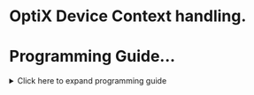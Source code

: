# OptiX Device Context handling.

# Programming Guide...
<details>
<summary>Click here to expand programming guide</summary>

A context is created by [`DeviceContext::new()`] and is used to manage a single
GPU. The NVIDIA OptiX 7 device context is created by specifying the CUDA
context associated with the device.

```
# fn doit() -> Result<(), Box<dyn std::error::Error>> {
use optix::prelude as ox;
use cust::prelude as cu;

// Initialize cuda and optix
cust::init(cu::CudaFlags::empty())?;
ox::init()?;

// Create a cuda context for the first device
let device = cu::Device::get_device(0)?;
let cu_ctx = cu::Context::create_and_push(cu::ContextFlags::SCHED_AUTO |
cu::ContextFlags::MAP_HOST, device)?;

// Create optix device context
let ctx = ox::DeviceContext::new(&cu_ctx, false)?;

# Ok(())
# }
```
A small set of context properties exist for determining sizes and limits. These
are queried using [`DeviceContext::get_property()`]. Such properties include
maximum trace depth, maximum traversable graph depth, maximum primitives per
build input, and maximum number of instances per acceleration structure.

The context may retain ownership of any GPU resources necessary to launch the
ray tracing kernels. Some API objects will retain host memory. These are defined
with create/destroy patterns in the API. The context's `Drop` impl will clean
up any host or device resources associated with the context. If any other API
objects associated with this context still exist when the context is destroyed,
they are also destroyed.

An application may combine any mixture of supported GPUs as long as the data
transfer and synchronization is handled appropriately. Some applications may
choose to simplify multi-GPU handling by restricting the variety of these blends,
for example, by mixing only GPUs of the same streaming multiprocessor version
to simplify data sharing.

## Logging callbacks

A logging callback closure can be specified using [`DeviceContext::set_log_callback`].
The closure has the signiature:
`F: FnMut(u32, &str, &str) + 'static`

The first argument is the log level and indicates the serverity of the message:
 
* 0 - disable: Setting the callback level will disable all messages. The
callback function will not be called in this case.
* 1 - fatal: A non-recoverable error. The context and/or OptiX itself
  might
no longer be in a usable state.
* 2 - error: A recoverable error, e.g., when passing invalid call
parameters.
* 3 - warning: Hints that OptiX might not behave exactly as requested by
the user or may perform slower than expected.
* 4 - print: Status or progress messages.
Higher levels might occur.
The second argument is a message category description (for example, "SCENE STAT")
The last argument is the message itself.

## Compilation caching

Compilation of input programs will be cached to disk when creating [`Module`](crate::module::Module),
[`ProgramGroup`](crate::program_group::ProgramGroup), and
[`Pipeline`](crate::pipeline::Pipeline) objects if caching has been enabled.

Subsequent compilation can reuse the cached data to improve the time to create
these objects. The cache can be shared between multiple [`DeviceContext`]
objects, and NVIDIA OptiX 7 will take care of ensuring correct multi-threaded
access to the cache. If no sharing between [`DeviceContext`] objects is desired,
the path to the cache can be set differently for each [`DeviceContext`].
Caching can be disabled entirely by setting the environment variable
`OPTIX_CACHE_MAXSIZE` to 0. Disabling the cache via the environment variable
will not affect existing cache files or their contents.

The disk cache can be controlled with:

### [`DeviceContext::set_cache_enabled()`]
The cache database is initialized when the device context is created and when
enabled through this function call. If the database cannot be initialized when
the device context is created, caching will be disabled; a message is reported
to the log callback if caching is enabled. In this case, the call to
[`DeviceContext::new()`] does not return an error. To ensure that cache
initialization succeeded on context creation, the status can be queried using
[`DeviceContext::get_cache_enabled`]. If caching is disabled, the cache can be
reconfigured and then enabled using [`DeviceContext::set_cache_enabled`]. If
the cache database cannot be initialized, an error is returned. Garbage
collection is performed on the next write to the cache database, not when the
cache is enabled.

### [`DeviceContext::set_cache_location`]
The disk cache is created in the directory specified by location. The directory
is created if it does not exist.

The cache database is created immediately if the cache is currently enabled.
Otherwise the cache database is created later when the cache is enabled. An
error is returned if it is not possible to create the cache database file at
the specified location for any reason (for example, if the path is invalid or
if the directory is not writable) and caching will be disabled. If the disk
cache is located on a network file share, behavior is undefined.

The location of the disk cache can be overridden with the environment variable
`OPTIX_CACHE_PATH`. This environment variable takes precedence over the value
passed to this function when the disk cache is enabled.

The default location of the cache depends on the operating system:
* Windows -	`%LOCALAPPDATA%\NVIDIA\OptixCache`
* Linux	- `/var/tmp/OptixCache_username`, or `/tmp/OptixCache_username` if the
first choice is not usable. The underscore and username suffix are omitted if
the username cannot be obtained.

### [`DeviceContext::set_cache_database_sizes()`]
Parameters `low` and `high` set the low and high water marks for disk cache
garbage collection. Setting either limit to zero disables garbage collection.
Garbage collection only happens when the cache database is written. It is
triggered whenever the cache data size exceeds the high water mark and proceeding
until the size reaches the low water mark. Garbage collection always frees enough
space to allow the insertion of the new entry within the boundary of the low
water mark. An error is returned if either limit is nonzero and the high water
mark is lower than the low water mark. If more than one device context accesses
the same cache database with different high and low water mark values, the device
context uses its values when writing to the cache database.

The high water mark can be overridden with the environment variable
`OPTIX_CACHE_MAXSIZE`. Setting `OPTIX_CACHE_MAXSIZE` to 0 will disable the cache.
Negative and non-integer values will be ignored.

`OPTIX_CACHE_MAXSIZE` takes precedence over the `high` value passed to this
function. The low water mark will be set to half the value of
`OPTIX_CACHE_MAXSIZE`.

Corresponding `get_xxx()` functions are supplied to retrieve the current value of these
cache properties.

## Validation Mode
The NVIDIA OptiX 7 validation mode can help uncover errors which might otherwise
go undetected or which occur only intermittently and are difficult to locate.
Validation mode enables additional tests and settings during application
execution. This additional processing can reduce performance, so it should only
be used during debugging or in the final testing phase of a completed application.

Validation mode can be enabled by passing `true` to the `enable_validation`
parameter of [`DeviceContext::new()`].

[`OptixError::ValidationFailure`](crate::error::OptixError::ValidationFailure)
will be signalled if an error is caught when validation mode is enabled.
[`launch()`](crate::launch) will synchronize after the launch and report errors,
if any.

Among other effects, validation mode implicitly enables all OptiX debug
exceptions and provides an exception program if none is provided. The first
non-user exception caught inside an exception program will therefore be reported
and the launch terminated immediately. This will make exceptions more visible
that otherwise might be overlooked.

</details>


